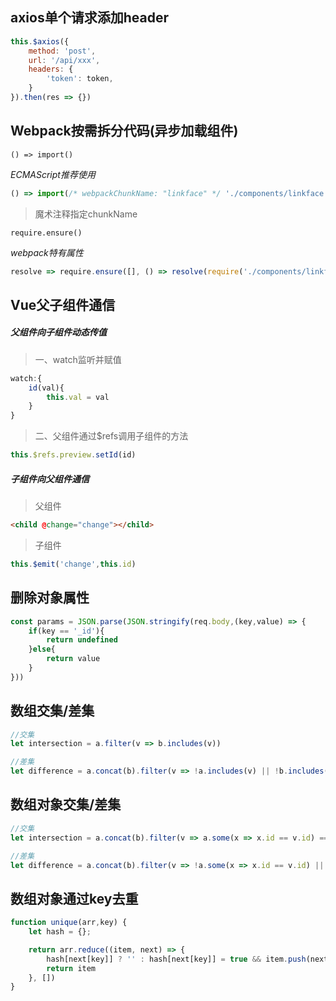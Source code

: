## axios单个请求添加header

```javascript
this.$axios({
    method: 'post',
    url: '/api/xxx',
    headers: {
        'token': token,
    }
}).then(res => {})
```



## Webpack按需拆分代码(异步加载组件)

`() => import()`

*ECMAScript推荐使用*


```javascript
() => import(/* webpackChunkName: "linkface" */ './components/linkface.vue')
```

> 魔术注释指定chunkName
>



`require.ensure()`

*webpack特有属性*

```javascript
resolve => require.ensure([], () => resolve(require('./components/linkface.vue')), "linkface")
```



## Vue父子组件通信

##### 父组件向子组件动态传值

> 一、watch监听并赋值

```javascript
watch:{
    id(val){
        this.val = val
    }
}
```

> 二、父组件通过$refs调用子组件的方法

```javascript
this.$refs.preview.setId(id)
```

##### 子组件向父组件通信

> 父组件

```html
<child @change="change"></child>
```

> 子组件

```javascript
this.$emit('change',this.id)
```



## 删除对象属性

```javascript
const params = JSON.parse(JSON.stringify(req.body,(key,value) => {
    if(key == '_id'){
        return undefined
    }else{
        return value
    }
}))
```



## 数组交集/差集

```javascript
//交集
let intersection = a.filter(v => b.includes(v))

//差集
let difference = a.concat(b).filter(v => !a.includes(v) || !b.includes(v))
```



## 数组对象交集/差集

```javascript
//交集
let intersection = a.concat(b).filter(v => a.some(x => x.id == v.id) === b.some(y => y.id == v.id))

//差集
let difference = a.concat(b).filter(v => !a.some(x => x.id == v.id) || !b.some(y => y.id == v.id))
```



## 数组对象通过key去重

```javascript
function unique(arr,key) {
    let hash = {};

    return arr.reduce((item, next) => {
        hash[next[key]] ? '' : hash[next[key]] = true && item.push(next);
        return item
    }, [])
}
```

